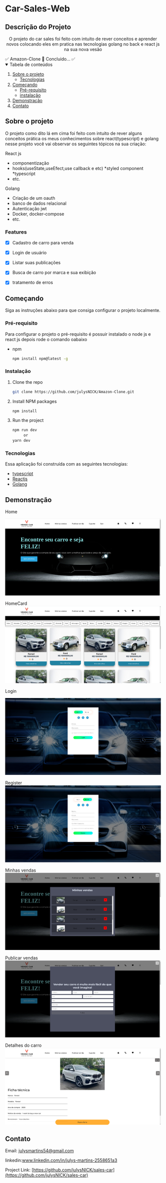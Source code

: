 # Car-Sales-Web
## Descrição do Projeto

<p align="center">O projeto do car sales foi feito com intuito de rever conceitos e aprender novos colocando eles em pratica nas tecnologias golang no back e react js na sua nova vesão</p
 <h4 align="center">
	✅  Amazon-Clone 🚀 Concluido...  ✅
 </h4>

 <!-- TABLE OF CONTENTS -->
<details open="open">
  <summary>Tabela de conteúdos</summary>
  <ol>
    <li>
      <a href="#Sobre-o-projeto">Sobre o projeto</a>
      <ul>
        <li><a href="#Tecnologias">Tecnologias</a></li>
      </ul>
    </li>
    <li>
      <a href="#Começando">Começando</a>
      <ul>
        <li><a href="#Pré-requisito">Pré-requisito</a></li>
        <li><a href="#Instalação">instalação</a></li>
      </ul>
    </li>
    <li><a href="#Demonstração">Demonstração</a></li>
    <li><a href="#Contato">Contato</a></li>
  </ol>
</details>

## Sobre o projeto

O projeto como dito lá em cima foi feito com intuito de rever alguns conceitos prática os meus conhecimentos sobre react(typescript) e golang nesse projeto você vai observar os seguintes tópicos na sua criação:

React js

* componentização
* hooks(useState,useEfect,use callback e etc)
*styled component
*typescript
* etc.

Golang

* Criação de um oauth
* banco de dados relacional
* Autenticação jwt
* Docker, docker-compose
* etc.

 ###  Features

- [x] Cadastro de carro para venda

- [x] Login de usuário

- [x] Listar suas publicações

- [x] Busca de carro por marca e sua exibição

- [x] tratamento de erros



## Começando

  Siga as instruções abaixo para que consiga configurar o projeto localmente.

### Pré-requisito

Para configurar o projeto o pré-requisito é possuir instalado o node js e react js depois rode o comando oabaixo
* npm
  ```sh
  npm install npm@latest -g
  ```

###  Instalação

1. Clone the repo
   ```sh
   git clone https://github.com/julysNICK/Amazon-Clone.git
   ```
2. Install NPM packages
   ```sh
   npm install
   ```

3. Run the project
   ```sh
   npm run dev
        or
   yarn dev
   ```



### Tecnologias

Essa aplicação foi construída com as seguintes tecnologias:
* [typescript](https://www.typescriptlang.org/)
* [Reactjs](https://pt-br.reactjs.org/)
* [Golang](https://go.dev/)

##  Demonstração

Home

![](/car-sale-site/Home.png)

HomeCard
![](/car-sale-site/homeCardList.png)

Login

![](/car-sale-site/login.png)

Register
![](/car-sale-site/register.png)

Minhas vendas
![](/car-sale-site/MySales.png)

Publicar vendas
![](/car-sale-site/publishSale.png)


Detalhes do carro
![](/car-sale-site/DetailsCar.png)




<!-- LICENSE -->

<!-- CONTACT -->
##  Contato
Email: julysmartins54@gmail.com

linkedin:www.linkedin.com/in/julys-martins-2558651a3

Project Link: [https://github.com/julysNICK/sales-car](https://github.com/julysNICK/sales-car)
